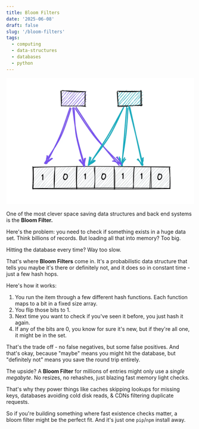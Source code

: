 ```yaml
---
title: Bloom Filters
date: '2025-06-08'
draft: false
slug: '/bloom-filters'
tags:
  - computing
  - data-structures
  - databases
  - python
---
```


![Bloom Filter](./bloom-filter.png)

One of the most clever space saving data structures and back end systems is the **Bloom Filter.**

Here's the problem: you need to check if something exists in a huge data set. Think billions of records. But loading all that into memory? Too big.

Hitting the database every time? Way too slow.

That's where **Bloom Filters** come in. It's a probabilistic data structure that tells you maybe it's there or definitely not, and it does so in constant time - just a few hash hops.

Here's how it works:
1) You run the item through a few different hash functions. Each function maps to a bit in a fixed size array.
2) You flip those bits to 1.
3) Next time you want to check if you've seen it before, you just hash it again.
4) If any of the bits are 0, you know for sure it's new, but if they're all one, it might be in the set.

That's the trade off - no false negatives, but some false positives. And that's okay, because "maybe" means you might hit the database, but "definitely not" means you save the round trip entirely.

The upside? A **Bloom Filter** for millions of entries might only use a *single megabyte*. No resizes, no rehashes, just blazing fast memory light checks.

That's why they power things like caches skipping lookups for missing keys, databases avoiding cold disk reads, & CDNs filtering duplicate requests.

So if you're building something where fast existence checks matter, a bloom filter might be the perfect fit. And it's just one `pip`/`npm` install away.
